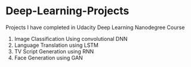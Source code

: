 # Deep-Learning-Projects
Projects I have completed in Udacity Deep Learning Nanodegree Course

1) Image Classification Using convolutional DNN
2) Language Translation using LSTM
3) TV Script Generation using RNN
4) Face Generation using GAN
